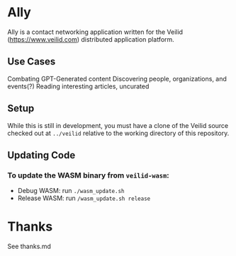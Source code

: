 # Ally

Ally is a contact networking application written for the Veilid (https://www.veilid.com) distributed application platform. 

## Use Cases

Combating GPT-Generated content
Discovering people, organizations, and events(?)
Reading interesting articles, uncurated

## Setup

While this is still in development, you must have a clone of the Veilid source checked out at `../veilid` relative to the working directory of this repository.

## Updating Code

### To update the WASM binary from `veilid-wasm`:
* Debug WASM: run `./wasm_update.sh`
* Release WASM: run `/wasm_update.sh release`


# Thanks
See thanks.md
